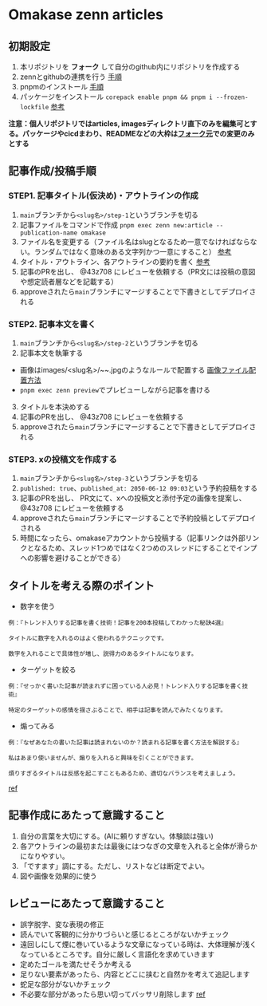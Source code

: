 # Omakase zenn articles

## 初期設定

1. 本リポジトリを **フォーク** して自分のgithub内にリポジトリを作成する
2. zennとgithubの連携を行う
 [手順](https://zenn.dev/zenn/articles/connect-to-github#2.-zenn%E3%81%AE%E3%83%80%E3%83%83%E3%82%B7%E3%83%A5%E3%83%9C%E3%83%BC%E3%83%89%E3%81%8B%E3%82%89%E9%80%A3%E6%90%BA%E3%81%99%E3%82%8B)  
3. pnpmのインストール
 [手順](https://pnpm.io/ja/installation)  
4. パッケージをインストール `corepack enable pnpm && pnpm i --frozen-lockfile`
 [参考](https://zenn.dev/zenn/articles/install-zenn-cli)  

**注意：個人リポジトリではarticles, imagesディレクトリ直下のみを編集可とする。パッケージやcicdまわり、READMEなどの大枠は[フォーク元](https://github.com/0xmakase/zenn-articles)での変更のみとする**  

## 記事作成/投稿手順
### STEP1. 記事タイトル(仮決め)・アウトラインの作成
1. `main`ブランチから`<slug名>/step-1`というブランチを切る
2. 記事ファイルをコマンドで作成 `pnpm exec zenn new:article --publication-name omakase`
3. ファイル名を変更する（ファイル名はslugとなるため一意でなければならない。ランダムではなく意味のある文字列かつ一意にすること）
 [参考](https://zenn.dev/zenn/articles/what-is-slug)
4. タイトル・アウトライン、各アウトラインの要約を書く
 [参考](https://zenn.dev/zenn/articles/zenn-cli-guide)
5. 記事のPRを出し、 @43z708 にレビューを依頼する（PR文には投稿の意図や想定読者層などを記載する）
6. approveされたら`main`ブランチにマージすることで下書きとしてデプロイされる

### STEP2. 記事本文を書く
1. `main`ブランチから`<slug名>/step-2`というブランチを切る
2. 記事本文を執筆する
 - 画像はimages/<slug名>/~~.jpgのようなルールで配置する
 [画像ファイル配置方法](https://zenn.dev/zenn/articles/deploy-github-images)  
 - `pnpm exec zenn preview`でプレビューしながら記事を書ける 
3. タイトルを本決めする
4. 記事のPRを出し、 @43z708 にレビューを依頼する
5. approveされたら`main`ブランチにマージすることで下書きとしてデプロイされる

### STEP3. xの投稿文を作成する
1. `main`ブランチから`<slug名>/step-3`というブランチを切る
2. `published: true`、`published_at: 2050-06-12 09:03`という予約投稿をする
3. 記事のPRを出し、 PR文にて、xへの投稿文と添付予定の画像を提案し、@43z708 にレビューを依頼する
4. approveされたら`main`ブランチにマージすることで予約投稿としてデプロイされる
5. 時間になったら、omakaseアカウントから投稿する（記事リンクは外部リンクとなるため、スレッド1つめではなく2つめのスレッドにすることでインプへの影響を避けることができる）

## タイトルを考える際のポイント
- 数字を使う
```
例：『トレンド入りする記事を書く技術！記事を200本投稿してわかった秘訣4選』

タイトルに数字を入れるのはよく使われるテクニックです。

数字を入れることで具体性が増し、説得力のあるタイトルになります。
```
- ターゲットを絞る
```
例：『せっかく書いた記事が読まれずに困っている人必見！トレンド入りする記事を書く技術』

特定のターゲットの感情を揺さぶることで、相手は記事を読んでみたくなります。
```
- 煽ってみる
```
例：『なぜあなたの書いた記事は読まれないのか？読まれる記事を書く方法を解説する』

私はあまり使いませんが、煽りを入れると興味を引くことができます。

煩りすぎるタイトルは反感を起こすこともあるため、適切なバランスを考えましょう。
```
[ref](https://zenn.dev/collabostyle/articles/858875b235cdd6)

## 記事作成にあたって意識すること
1. 自分の言葉を大切にする。(AIに頼りすぎない。体験談は強い)
2. 各アウトラインの最初または最後にはつなぎの文章を入れると全体が滑らかになりやすい。
3. 「ですます」調にする。ただし、リストなどは断定でよい。
4. 図や画像を効果的に使う

## レビューにあたって意識すること
- 誤字脱字、変な表現の修正
- 読んでいて客観的に分かりづらいと感じるところがないかチェック
- 遠回しにして煙に巻いているような文章になっている時は、大体理解が浅くなっているところです。自分に厳しく言語化を求めていきます
- 定めたゴールを満たせそうか考える
- 足りない要素があったら、内容とどこに挟むと自然かを考えて追記します
- 蛇足な部分がないかチェック
- 不必要な部分があったら思い切ってバッサリ削除します
[ref](https://zenn.dev/seya/articles/47ecabce77d68c)